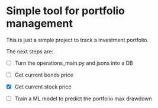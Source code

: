 # Simple tool for portfolio management

This is just a simple project to track a investment portfolio.

The next steps are:
- [ ] Turn the operations_main.py and jsons into a DB
- [ ] Get current bonds price
- [X] Get current stock price
- [ ] Train a ML model to predict the portfolio max drawdown

